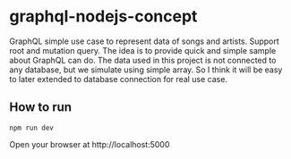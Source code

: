 # graphql-nodejs-concept
GraphQL simple use case to represent data of songs and artists. Support root and mutation query. The idea is to provide quick and simple sample about GraphQL can do. The data used in this project is not connected to any database, but we simulate using simple array. So I think it will be easy to later extended to database connection for real use case.

## How to run

```
npm run dev
```

Open your browser at http://localhost:5000
